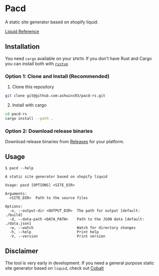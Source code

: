 # Pacd

A static site generator based on shopify liquid.

[Liquid Reference](https://shopify.github.io/liquid/)

## Installation

You need `cargo` available on your `$PATH`. If you don't have Rust and Cargo you can install both with [`rustup`](https://www.rust-lang.org/tools/install)

### Option 1: Clone and Install (Recommended)

1. Clone this repository

```sh
git clone git@github.com:ashwins93/pacd-rs.git
```

2. Install with cargo

```sh
cd pacd-rs
cargo install --path .
```

### Option 2: Download release binaries

Download release binaries from [Releases](https://github.com/ashwins93/pacd-rs/releases) for your platform.

## Usage

```
$ pacd --help

A static site generator based on shopify liquid

Usage: pacd [OPTIONS] <SITE_DIR>

Arguments:
  <SITE_DIR>  Path to the source files

Options:
  -o, --output-dir <OUTPUT_DIR>  The path for output [default: ./build]
  -d, --data-path <DATA_PATH>    Path to the JSON data [default: ./data.json]
  -w, --watch                    Watch for directory changes
  -h, --help                     Print help
  -V, --version                  Print version
```

## Disclaimer

The tool is very early in development. If you need a general purpose static site generator based on `liquid`, check out [Cobalt](https://cobalt-org.github.io)
